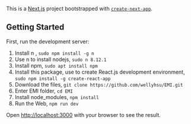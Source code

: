 This is a [Next.js](https://nextjs.org/) project bootstrapped with [`create-next-app`](https://github.com/vercel/next.js/tree/canary/packages/create-next-app).

## Getting Started

First, run the development server:

1. Install n , `sudo npm install -g n`
2. Use n to install nodejs, `sudo n 8.12.1`
3. Install npm, `sudo apt install npm`
4. Install this package, use to create React.js development environment, `sudo npm install -g create-react-app`
5. Download the files, `git clone https://github.com/wellyhsu/EMI.git`
6. Enter EMI folder, `cd EMI`
7. Install node_modules, `npm install`
8. Run the Web, `npm run dev`


Open [http://localhost:3000](http://localhost:3000) with your browser to see the result.




